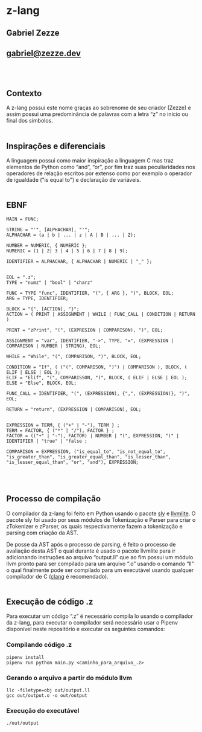 # z-lang
## Gabriel Zezze
## gabriel@zezze.dev
<br></br>

## Contexto
A z-lang possui este nome graças ao sobrenome de seu criador (Zezze) e assim possui uma predominância de palavras com a letra “z” no início ou final dos símbolos.
<br></br>

## Inspirações e diferenciais  
A linguagem possui como maior inspiração a linguagem C mas traz elementos de Python como “and”, “or”, por fim traz suas peculiaridades nos operadores de relação escritos por extenso como por exemplo o operador de igualdade ("is equal to") e declaração de variáveis.
<br></br>

## EBNF
```
MAIN = FUNC;

STRING = "'", [ALPHACHAR], "'";
ALPHACHAR = (a | b | ... | z | A | B | ... | Z);

NUMBER = NUMERIC, { NUMERIC };
NUMERIC = (1 | 2| 3 | 4 | 5 | 6 | 7 | 8 | 9);

IDENTIFIER = ALPHACHAR, { ALPHACHAR | NUMERIC | "_" };


EOL = ".z";
TYPE = "numz" | "bool" | "charz"

FUNC = TYPE "func", IDENTIFIER, "(", { ARG }, ")", BLOCK, EOL;
ARG = TYPE, IDENTIFIER;

BLOCK = "{", [ACTION], "}";
ACTION = ( PRINT | ASSIGNMENT | WHILE | FUNC_CALL | CONDITION | RETURN )

PRINT = "zPrint", "(", (EXPRESION | COMPARISON), ")", EOL;

ASSIGNMENT = "var", IDENTIFIER, "->", TYPE, "=", (EXPRESSION | COMPARISON | NUMBER | STRING), EOL;

WHILE = "While", "(", COMPARISON, ")", BLOCK, EOL;

CONDITION = "If", ( ("(", COMPARISON, ")") | COMPARISON ), BLOCK, ( ELIF | ELSE | EOL );
ELIF = "Elif", "(", COMPARISSON, ")", BLOCK, ( ELIF | ELSE | EOL );
ELSE = "Else", BLOCK, EOL;

FUNC_CALL = IDENTIFIER, "(", (EXPRESSION), {",", (EXPRESSION)}, ")", EOL;

RETURN = "return", (EXPRESSION | COMPARISON), EOL;


EXPRESSION = TERM, { ("+" | "-"), TERM } ;
TERM = FACTOR, { ("*" | "/"), FACTOR } ;
FACTOR = (("+" | "-"), FACTOR) | NUMBER | "(", EXPRESSION, ")" | IDENTIFIER | "true" | "false ;

COMPARISON = EXPRESSION, ("is_equal_to", "is_not_equal_to", "is_greater_than", "is_greater_equal_than", "is_lesser_than", "is_lesser_equal_than", "or", "and"), EXPRESSION;
```
<br></br>

## Processo de compilação
O compilador da z-lang foi feito em Python usando o pacote [sly](https://sly.readthedocs.io/en/latest/sly.html) e [llvmlite](https://pypi.org/project/llvmlite/).
O pacote sly foi usado por seus módulos de Tokenização e Parser para criar o zTokenizer e zParser, os quais respectivamente fazem a tokenização e parsing com criação da AST.

De posse da AST após o processo de parsing, é feito o processo de avaliação desta AST o qual durante é usado o pacote llvmlite para ir adicionando instruções ao arquivo “output.ll” que ao fim possui um módulo  llvm pronto para ser compilado para um arquivo “.o” usando o comando “ll” o qual finalmente pode ser compilado para um executável usando qualquer compilador de C ([clang](https://clang.llvm.org/) é recomendado).
<br></br>

## Execução de código .z

Para executar um código “.z” é necessário compila lo usando o compilador da z-lang, para executar o compilador será necessário usar o Pipenv disponível neste repositório e executar os seguintes comandos:

### Compilando código .z
```
pipenv install
pipenv run python main.py <caminho_para_arquivo_.z>
```

### Gerando o arquivo a partir do módulo llvm 
```
llc -filetype=obj out/output.ll
gcc out/output.o -o out/output  
```

### Execução do executável 
```
./out/output
```

